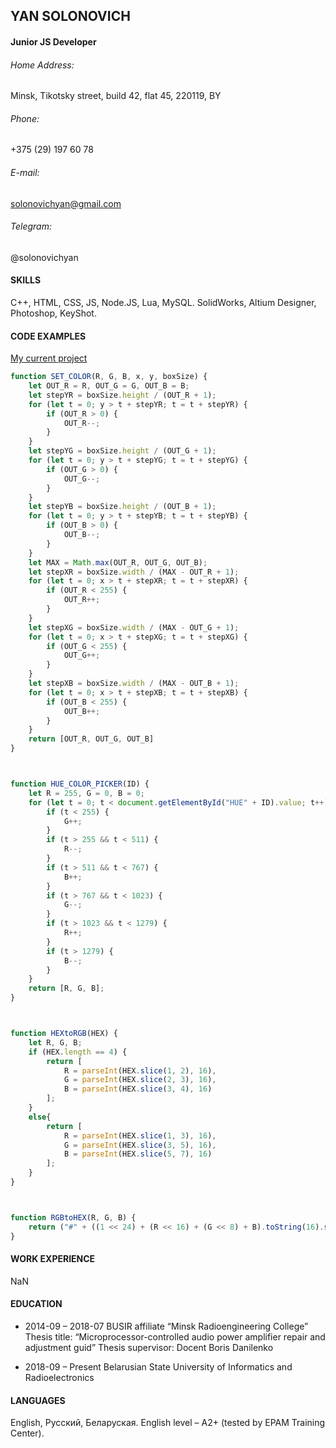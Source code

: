 YAN SOLONOVICH
---
#### Junior JS Developer

###### Home Address:
Minsk, Tikotsky street, build 42, flat 45, 220119, BY

###### Phone:
+375 (29) 197 60 78

###### E-mail:
solonovichyan@gmail.com

###### Telegram:
@solonovichyan

#### SKILLS

C++, HTML, CSS, JS, Node.JS, Lua, MySQL.
SolidWorks, Altium Designer, Photoshop, KeyShot.

#### CODE EXAMPLES

[My current project](https://noexanu.github.io/web/)

```javascript
function SET_COLOR(R, G, B, x, y, boxSize) {
	let OUT_R = R, OUT_G = G, OUT_B = B;
	let stepYR = boxSize.height / (OUT_R + 1);
	for (let t = 0; y > t + stepYR; t = t + stepYR) {
		if (OUT_R > 0) {
			OUT_R--;
		}
	}
	let stepYG = boxSize.height / (OUT_G + 1);
	for (let t = 0; y > t + stepYG; t = t + stepYG) {
		if (OUT_G > 0) {
			OUT_G--;
		}
	}
	let stepYB = boxSize.height / (OUT_B + 1);
	for (let t = 0; y > t + stepYB; t = t + stepYB) {
		if (OUT_B > 0) {
			OUT_B--;
		}
	}
	let MAX = Math.max(OUT_R, OUT_G, OUT_B);
	let stepXR = boxSize.width / (MAX - OUT_R + 1);
	for (let t = 0; x > t + stepXR; t = t + stepXR) {
		if (OUT_R < 255) {
			OUT_R++;
		}
	}
	let stepXG = boxSize.width / (MAX - OUT_G + 1);
	for (let t = 0; x > t + stepXG; t = t + stepXG) {
		if (OUT_G < 255) {
			OUT_G++;
		}
	}
	let stepXB = boxSize.width / (MAX - OUT_B + 1);
	for (let t = 0; x > t + stepXB; t = t + stepXB) {
		if (OUT_B < 255) {
			OUT_B++;
		}
	}
	return [OUT_R, OUT_G, OUT_B]
}



function HUE_COLOR_PICKER(ID) {
	let R = 255, G = 0, B = 0;
	for (let t = 0; t < document.getElementById("HUE" + ID).value; t++) {
		if (t < 255) {
			G++;
		}
		if (t > 255 && t < 511) {
			R--;
		}
		if (t > 511 && t < 767) {
			B++;
		}
		if (t > 767 && t < 1023) {
			G--;
		}
		if (t > 1023 && t < 1279) {
			R++;
		}
		if (t > 1279) {
			B--;
		}
	}
	return [R, G, B];
}



function HEXtoRGB(HEX) {
	let R, G, B;
	if (HEX.length == 4) {
		return [
   			R = parseInt(HEX.slice(1, 2), 16),
			G = parseInt(HEX.slice(2, 3), 16),
			B = parseInt(HEX.slice(3, 4), 16)
  		];
	}
	else{
		return [
   			R = parseInt(HEX.slice(1, 3), 16),
			G = parseInt(HEX.slice(3, 5), 16),
			B = parseInt(HEX.slice(5, 7), 16)
  		];
	}
}



function RGBtoHEX(R, G, B) {
	return ("#" + ((1 << 24) + (R << 16) + (G << 8) + B).toString(16).slice(1));
}
```

#### WORK EXPERIENCE

NaN

#### EDUCATION

* 2014-09 – 2018-07
BUSIR affiliate “Minsk Radioengineering College”
Thesis title: “Microprocessor-controlled audio power amplifier repair and adjustment guid”
Thesis supervisor: Docent Boris Danilenko

* 2018-09 – Present
Belarusian State University of Informatics and Radioelectronics

#### LANGUAGES

English, Русский, Беларуская.
English level – A2+ (tested by EPAM Training Center).
